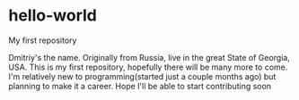 # hello-world
My first repository

 Dmitriy's the name. Originally from Russia, live in the great State of Georgia, USA. This is my first repository, hopefully there will be many more to come. I'm relatively new to programming(started just a couple months ago) but planning to make it a career. Hope I'll be able to start contributing soon
